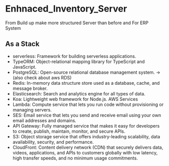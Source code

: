 # Enhnaced_Inventory_Server
From Build up make more structured Server than before and For ERP System


## As a Stack

* serverless: Framework for building serverless applications.
* TypeORM: Object-relational mapping library for TypeScript and JavaScript.
* PostgreSQL: Open-source relational database management system. -> (also check about aws RDS)
* Redis: In-memory data structure store used as a database, cache, and message broker.
* Elasticsearch: Search and analytics engine for all types of data.
* Koa: Lightweight web framework for Node.js.
AWS Services
* Lambda: Compute service that lets you run code without provisioning or managing servers.
* SES: Email service that lets you send and receive email using your own email addresses and domains.
* API Gateway: Fully managed service that makes it easy for developers to create, publish, maintain, monitor, and secure APIs.
* S3: Object storage service that offers industry-leading scalability, data availability, security, and performance.
* CloudFront: Content delivery network (CDN) that securely delivers data, videos, applications, and APIs to customers globally with low latency, high transfer speeds, and no minimum usage commitments.
